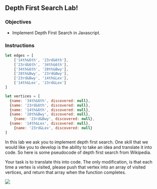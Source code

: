 ## Depth First Search Lab!

### Objectives

 * Implement Depth First Search in Javascript.

### Instructions

```javascript
let edges = [
	['14th&6th', '23rd&6th'],
	['23rd&6th', '34th&6th'],
	['34th&6th', '28th&Bwy'],
	['28th&Bwy', '23rd&Bwy'],
	['23rd&Bwy', '14th&Lex'],
	['14th&Lex', '23rd&Lex']
]

let vertices = [
  {name: '34th&6th', discovered: null},
  {name: '23rd&6th', discovered: null},
  {name: '14th&6th', discovered: null},
  {name: '28th&Bwy', discovered: null},
	{name: '23rd&Bwy', discovered: null},
  {name: '14th&Lex', discovered: null},
	{name: '23rd&Lex', discovered: null}
]

```

In this lab we ask you to implement depth first search.  One skill that we would like you to develop is the ability to take an idea and translate it into code.  So here is some pseudocode of depth first search from Wikipedia.  

Your task is to translate this into code.  The only modification, is that each time a vertex is visited, please push that vertex into an array of visited vertices, and return that array when the function completes.

![](https://s3-us-west-2.amazonaws.com/curriculum-content/algorithms/dfs-wikipedia.png)
